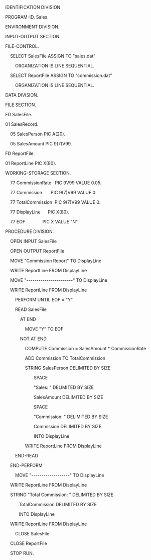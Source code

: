            IDENTIFICATION DIVISION.

           PROGRAM-ID. Sales.

           ENVIRONMENT DIVISION.

           INPUT-OUTPUT SECTION.

           FILE-CONTROL.

               SELECT SalesFile ASSIGN TO "sales.dat"

                   ORGANIZATION IS LINE SEQUENTIAL.

               SELECT ReportFile ASSIGN TO "commission.dat"

                   ORGANIZATION IS LINE SEQUENTIAL.

  

           DATA DIVISION.

           FILE SECTION.

           FD SalesFile.

           01 SalesRecord.

               05 SalesPerson PIC A(20).

               05 SalesAmount PIC 9(7)V99.

           FD ReportFile.

           01 ReportLine PIC X(80).

  

           WORKING-STORAGE SECTION.

               77 CommissionRate   PIC 9V99 VALUE 0.05.

               77 Commission       PIC 9(7)V99 VALUE 0.

               77 TotalCommission  PIC 9(7)V99 VALUE 0.

               77 DisplayLine      PIC X(80).

               77 EOF              PIC X VALUE "N".

  

           PROCEDURE DIVISION.

               OPEN INPUT SalesFile

               OPEN OUTPUT ReportFile

  

               MOVE "Commission Report" TO DisplayLine

               WRITE ReportLine FROM DisplayLine

               MOVE "-----------------------" TO DisplayLine

               WRITE ReportLine FROM DisplayLine

                   PERFORM UNTIL EOF = "Y"

                   READ SalesFile

                       AT END

                           MOVE "Y" TO EOF

                       NOT AT END

                           COMPUTE Commission = SalesAmount * CommissionRate

                           ADD Commission TO TotalCommission

                           STRING SalesPerson DELIMITED BY SIZE

                                  SPACE

                                  "Sales: " DELIMITED BY SIZE

                                  SalesAmount DELIMITED BY SIZE

                                  SPACE

                                  "Commission: " DELIMITED BY SIZE

                                  Commission DELIMITED BY SIZE

                                  INTO DisplayLine

                           WRITE ReportLine FROM DisplayLine

                   END-READ

               END-PERFORM

  

                   MOVE "-------------------" TO DisplayLine

               WRITE ReportLine FROM DisplayLine

               STRING "Total Commission: " DELIMITED BY SIZE

                      TotalCommission DELIMITED BY SIZE

                      INTO DisplayLine

               WRITE ReportLine FROM DisplayLine

  

                   CLOSE SalesFile

               CLOSE ReportFile

               STOP RUN.
